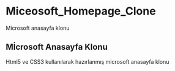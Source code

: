 # Miceosoft_Homepage_Clone
 Microsoft anasayfa klonu

## Mİcrosoft Anasayfa Klonu
Html5 ve CSS3 kullanılarak hazırlanmış microsoft anasayfa klonu